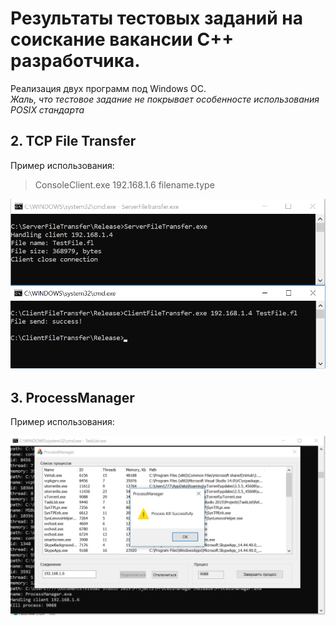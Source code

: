 # Результаты тестовых заданий на соискание вакансии С++ разработчика.

Реализация двух программ под Windows OC.
<br>*Жаль, что тестовое задание не покрывает особенносте использования POSIX стандарта*


## 2. TCP File Transfer

Пример использования:

> ConsoleClient.exe 192.168.1.6 filename.type

![FileTransfer](FileTransfer.png)


## 3. ProcessManager

Пример использования:


![FileTransfer](Processmanager.png)
